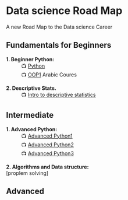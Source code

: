# Data science Road Map
A new Road Map to the Data science Career

## Fundamentals for Beginners

**1. Beginner Python:** <br>
&emsp;&emsp;&emsp;:tv: [Python]() <br> <!--30 days-->
&emsp;&emsp;&emsp;:tv: [OOP1](https://www.youtube.com/playlist?list=PLUgz8T_NoattU54gGARPXPmmawQNl-1_T) Arabic Coures <br>

**2. Descriptive Stats.** <br>
&emsp;&emsp;&emsp;:tv: [Intro to descriptive statistics](https://www.udacity.com/course/intro-to-descriptive-statistics--ud827)<br>

## Intermediate
**1. Advanced Python:** <br>
&emsp;&emsp;&emsp;:tv: [Advanced Python1](https://www.youtube.com/watch?v=HGOBQPFzWKo) <br>
&emsp;&emsp;&emsp;:tv: [Advanced Python2](https://www.youtube.com/playlist?list=PL7yh-TELLS1FuqLSjl5bgiQIEH25VEmIc) <br>
&emsp;&emsp;&emsp;:tv: [Advanced Python3](https://www.youtube.com/playlist?list=PLqnslRFeH2UqLwzS0AwKDKLrpYBKzLBy2) <br>


**2. Algorithms and Data structure:** <br>
[proplem solving]

## Advanced
